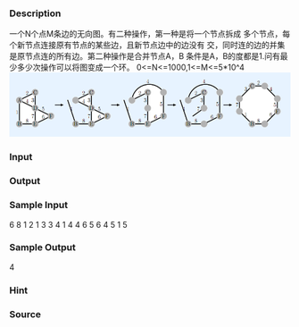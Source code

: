
### Description
一个N个点M条边的无向图。有二种操作，第一种是将一个节点拆成
多个节点，每个新节点连接原有节点的某些边，且新节点边中的边没有
交，同时连的边的并集是原节点连的所有边。第二种操作是合并节点A，B
条件是A，B的度都是1.问有最少多少次操作可以将图变成一个环。
0<=N<=1000,1<=M<=5*10^4
![](/JudgeOnline/upload/201412/11.png)


### Input

### Output

### Sample Input
6 8
1 2
1 3
3 4
1 4
4 6
5 6
4 5
1 5
### Sample Output
4
### Hint

### Source
